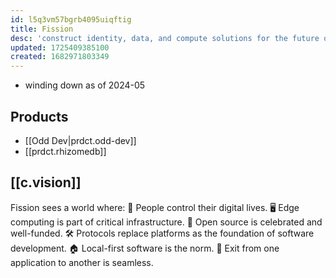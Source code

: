 ```yaml
---
id: l5q3vm57bgrb4095uiqftig
title: Fission
desc: 'construct identity, data, and compute solutions for the future of the Internet'
updated: 1725409385100
created: 1682971803349
---
```


- winding down as of 2024-05

## Products

- [[Odd Dev|prdct.odd-dev]]
- [[prdct.rhizomedb]]

## [[c.vision]]

Fission sees a world where:
👤  People control their digital lives.
🖥  Edge computing is part of critical infrastructure.
🎉  Open source is celebrated and well-funded.
🛠  Protocols replace platforms as the foundation of software development.
🏠  Local-first software is the norm.
🔁  Exit from one application to another is seamless.
